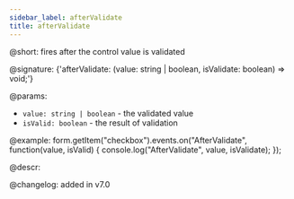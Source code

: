 ```yaml
---
sidebar_label: afterValidate
title: afterValidate
---          
```


@short: fires after the control value is validated
 
@signature: {'afterValidate: (value: string | boolean, isValidate: boolean) => void;'}

@params:
- `value: string | boolean` - the validated value
- `isValid: boolean` - the result of validation

@example:
form.getItem("checkbox").events.on("AfterValidate", function(value, isValid) {
    console.log("AfterValidate", value, isValidate);
});

@descr:

@changelog: added in v7.0

